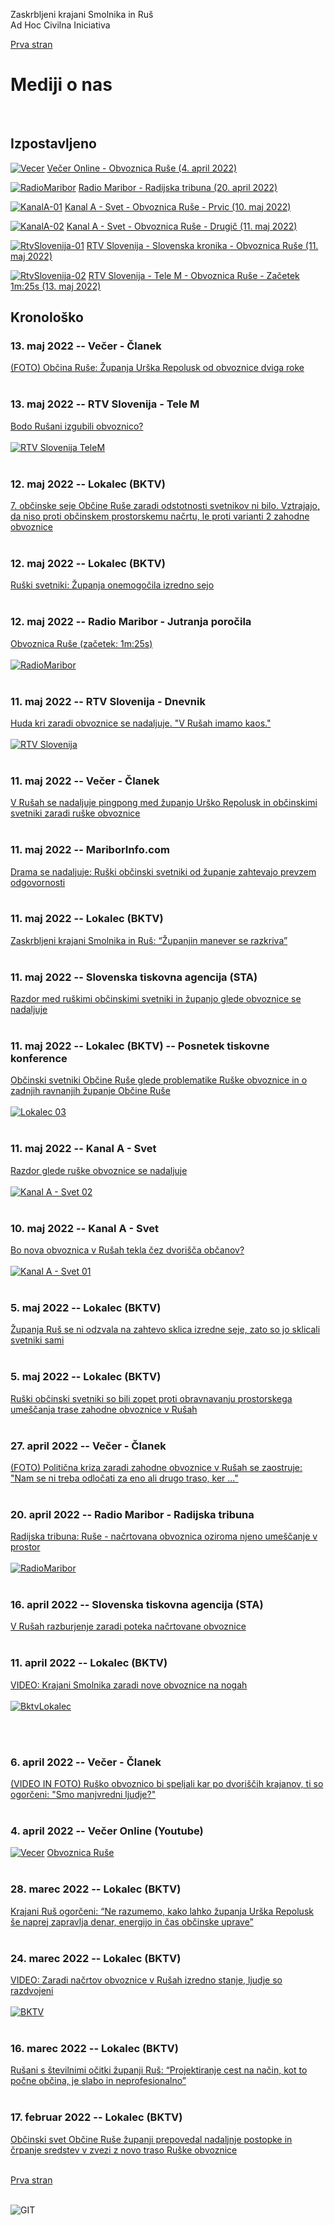 
Zaskrbljeni krajani Smolnika in Ruš
<br/>
Ad Hoc Civilna Iniciativa 

[Prva stran](index.md)

# Mediji o nas
<br/>

## Izpostavljeno

[![Vecer](./pic/vecer_video_small.png)](https://youtu.be/wASHrHIMiEA)
[Večer Online - Obvoznica Ruše (4. april 2022)](https://youtu.be/wASHrHIMiEA)

[![RadioMaribor](./pic/radio_interviju_small.png)](https://www.rtvslo.si/rtv365/arhiv/174866172?s=radio)
[Radio Maribor - Radijska tribuna (20. april 2022)](https://www.rtvslo.si/rtv365/arhiv/174866172?s=radio)

[![KanalA-01](./pic/kanal_a_svet_video_01.png)](https://www.24ur.com/novice/svet/bo-nova-obvoznica-v-rusah-tekla-cez-dvorisca-obcanov.html)
[Kanal A - Svet - Obvoznica Ruše - Prvic (10. maj 2022)](https://www.24ur.com/novice/svet/bo-nova-obvoznica-v-rusah-tekla-cez-dvorisca-obcanov.html)

[![KanalA-02](./pic/kanal_a_svet_video_02.png)](https://www.24ur.com/novice/svet/s.html)
[Kanal A - Svet - Obvoznica Ruše - Drugič (11. maj 2022)](https://www.24ur.com/novice/svet/s.html)

[![RtvSlovenija-01](./pic/rtv_dnevnik_small.png)](https://4d.rtvslo.si/arhiv/slovenska-kronika/174871727)
[RTV Slovenija - Slovenska kronika - Obvoznica Ruše (11. maj 2022)](https://4d.rtvslo.si/arhiv/slovenska-kronika/174871727)

[![RtvSlovenija-02](./pic/rtv_dnevnik_telem_small.png)](https://365.rtvslo.si/arhiv/tele-m/174872348)
[RTV Slovenija - Tele M - Obvoznica Ruše - Začetek 1m:25s (13. maj 2022)](https://365.rtvslo.si/arhiv/tele-m/174872348)


## Kronološko

### 13. maj 2022 -- Večer - Članek
[(FOTO) Občina Ruše: Županja Urška Repolusk od obvoznice dviga roke](https://www.vecer.com/maribor/aktualno/obcina-ruse-zupanja-urska-repolusk-od-obvoznice-dviga-roke-10282783)
<br/>
<br/>


### 13. maj 2022 -- RTV Slovenija - Tele M  
[Bodo Rušani izgubili obvoznico?](https://365.rtvslo.si/arhiv/tele-m/174872348)
<br/>
<br/>
[![RTV Slovenija TeleM](./pic/rtv_dnevnik_telem_small.png)](https://365.rtvslo.si/arhiv/tele-m/174872348) 
<br/>
<br/>


### 12. maj 2022 -- Lokalec (BKTV)
[7. občinske seje Občine Ruše zaradi odstotnosti svetnikov ni bilo. Vztrajajo, da niso proti občinskem prostorskemu načrtu, le proti varianti 2 zahodne obvoznice](https://lokalec.si/novice/7-obcinske-seje-obcine-ruse-zaradi-odstotnosti-svetnikov-ni-bilo-vztrajajo-da-niso-proti-obcinskem-prostorskemu-nacrtu-le-proti-varianti-2-zahodne-obvoznice/)
<br/>
<br/>


### 12. maj 2022 -- Lokalec (BKTV)
[Ruški svetniki: Županja onemogočila izredno sejo](https://lokalec.si/novice/ruski-svetniki-zupanja-onemogocila-izredno-sejo/)
<br/>
<br/>


### 12. maj 2022 -- Radio Maribor - Jutranja poročila
[Obvoznica Ruše (začetek: 1m:25s)](https://365.rtvslo.si/arhiv/jutranja-porocila-radia-maribor/174871802)
<br/>
<br/>
[![RadioMaribor](./pic/radio_jutranja_porocila_small.png)](https://365.rtvslo.si/arhiv/jutranja-porocila-radia-maribor/174871802) 
<br/>
<br/>


### 11. maj 2022 -- RTV Slovenija - Dnevnik 
[Huda kri zaradi obvoznice se nadaljuje. "V Rušah imamo kaos."](https://www.rtvslo.si/lokalne-novice/stajerska/huda-kri-zaradi-obvoznice-se-nadaljuje-v-rusah-imamo-kaos/627008)
<br/>
<br/>
[![RTV Slovenija](./pic/rtv_dnevnik_small.png)](https://4d.rtvslo.si/arhiv/slovenska-kronika/174871727) 
<br/>
<br/>


### 11. maj 2022 -- Večer - Članek
[V Rušah se nadaljuje pingpong med županjo Urško Repolusk in občinskimi svetniki zaradi ruške obvoznice](https://www.vecer.com/maribor/aktualno/v-rusah-se-nadaljuje-pingpong-med-zupanjo-ursko-repolusk-in-obcinskimi-svetniki-zaradi-ruske-obvoznice-10282430)
<br/>
<br/>


### 11. maj 2022 -- MariborInfo.com
[Drama se nadaljuje: Ruški občinski svetniki od županje zahtevajo prevzem odgovornosti](https://mariborinfo.com/novica/politika-in-gospodarstvo/drama-se-nadaljuje-ruski-obcinski-svetniki-od-zupanje-zahtevajo)
<br/>
<br/>


### 11. maj 2022 -- Lokalec (BKTV)
[Zaskrbljeni krajani Smolnika in Ruš: “Županjin manever se razkriva”](https://lokalec.si/novice/zaskrbljeni-krajani-smolnika-in-rus-zupanjin-manever-se-razkriva/)
<br/>
<br/>


### 11. maj 2022 -- Slovenska tiskovna agencija (STA)
[Razdor med ruškimi občinskimi svetniki in županjo glede obvoznice se nadaljuje](https://www.sta.si/3035536/razdor-med-ruskimi-obcinskimi-svetniki-in-zupanjo-glede-obvoznice-se-nadaljuje)
<br/>
<br/>


### 11. maj 2022 -- Lokalec (BKTV) -- Posnetek tiskovne konference
[Občinski svetniki Občine Ruše glede problematike Ruške obvoznice in o zadnjih ravnanjih županje Občine Ruše](https://fb.watch/d3cxpzTULr/)
<br/>
<br/>
[![Lokalec 03](./pic/video_bktv_03_small.png)](https://fb.watch/d3cxpzTULr/) 
<br/>
<br/>


### 11. maj 2022 -- Kanal A - Svet
[Razdor glede ruške obvoznice se nadaljuje](https://www.24ur.com/novice/svet/s.html)
<br/>
<br/>
[![Kanal A - Svet 02](./pic/kanal_a_svet_video_02.png)](https://www.24ur.com/novice/svet/s.html) 
<br/>
<br/>


### 10. maj 2022 -- Kanal A - Svet
[Bo nova obvoznica v Rušah tekla čez dvorišča občanov?](https://www.24ur.com/novice/svet/bo-nova-obvoznica-v-rusah-tekla-cez-dvorisca-obcanov.html)
<br/>
<br/>
[![Kanal A - Svet 01](./pic/kanal_a_svet_video_01.png)](https://www.24ur.com/novice/svet/bo-nova-obvoznica-v-rusah-tekla-cez-dvorisca-obcanov.html) 
<br/>
<br/>


### 5. maj 2022 -- Lokalec (BKTV)
[Županja Ruš se ni odzvala na zahtevo sklica izredne seje, zato so jo sklicali svetniki sami](https://lokalec.si/novice/zupanja-rus-se-ni-odzvala-na-zahtevo-sklica-izredne-seje-zato-so-jo-sklicali-svetniki-sami/)
<br/>
<br/>


### 5. maj 2022 -- Lokalec (BKTV)
[Ruški občinski svetniki so bili zopet proti obravnavanju prostorskega umeščanja trase zahodne obvoznice v Rušah](https://lokalec.si/novice/ruski-obcinski-svetniki-so-bili-zopet-proti-obravnavanju-prostorskega-umescanja-trase-zahodne-obvoznice-v-rusah/)
<br/>
<br/>


### 27. april 2022 -- Večer - Članek
[(FOTO) Politična kriza zaradi zahodne obvoznice v Rušah se zaostruje: "Nam se ni treba odločati za eno ali drugo traso, ker ..."](https://www.vecer.com/maribor/aktualno/obcina-ruse-politicna-kriza-zaradi-zahodne-obvoznice-10280560)
<br/>
<br/>
	
### 20. april 2022 -- Radio Maribor - Radijska tribuna
[Radijska tribuna: Ruše - načrtovana obvoznica oziroma njeno umeščanje v prostor](https://www.rtvslo.si/rtv365/arhiv/174866172?s=radio)
<br/>
<br/>
[![RadioMaribor](./pic/radio_interviju_small.png)](https://www.rtvslo.si/rtv365/arhiv/174866172?s=radio) 
<br/>
<br/>
	

### 16. april 2022 -- Slovenska tiskovna agencija (STA)
[V Rušah razburjenje zaradi poteka načrtovane obvoznice](https://www.sta.si/3025645/v-rusah-razburjenje-zaradi-poteka-nacrtovane-obvoznice)
<br/>
<br/>


### 11. april 2022 -- Lokalec (BKTV)
[VIDEO: Krajani Smolnika zaradi nove obvoznice na nogah](https://lokalec.si/obcine/video-krajani-smolnika-zaradi-nove-obvoznice-na-nogah/)
<br/>
<br/>
[![BktvLokalec](./pic/video_bktv_02_small.png)](https://lokalec.si/obcine/video-krajani-smolnika-zaradi-nove-obvoznice-na-nogah/) 
<!-- [![BktvLokalec](./pic/video_bktv_02_small.png)](https://www.facebook.com/plugins/video.php?height=314&amp;href=https%3A%2F%2Fwww.facebook.com%2Ftelevizijabktv%2Fvideos%2F395230558803258%2F&amp;show_text=false&amp;width=560&amp;t=0) -->
<br/>
<br/>

### 6. april 2022 -- Večer - Članek
[(VIDEO IN FOTO) Ruško obvoznico bi speljali kar po dvoriščih krajanov, ti so ogorčeni: "Smo manjvredni ljudje?"](https://www.vecer.com/maribor/aktualno/video-in-foto-rusko-obvoznico-bi-speljali-kar-po-dvoriscih-krajanov-ti-so-ogorceni-smo-manjvredni-ljudje-10277692)
<br/>
<br/>


### 4. april 2022 -- Večer Online (Youtube)
[![Vecer](./pic/vecer_video_small.png)](https://youtu.be/wASHrHIMiEA)
[Obvoznica Ruše](https://youtu.be/wASHrHIMiEA)
<br/>
<br/>


### 28. marec 2022 -- Lokalec (BKTV)
[Krajani Ruš ogorčeni: “Ne razumemo, kako lahko županja Urška Repolusk še naprej zapravlja denar, energijo in čas občinske uprave”](https://lokalec.si/novice/krajani-rus-ogorceni-ne-razumemo-kako-lahko-zupanja-urska-repolusk-se-naprej-zapravlja-denar-energijo-in-cas-obcinske-uprave/)
<br/>
<br/>


### 24. marec 2022 -- Lokalec (BKTV)
[VIDEO: Zaradi načrtov obvoznice v Rušah izredno stanje, ljudje so razdvojeni](https://lokalec.si/novice/video-zaradi-nacrtov-obvoznice-v-rusah-izredno-stanje-ljudje-so-razdvojeni/)
<br/>
<br/>
[![BKTV](./pic/video_bktv_01_small.png)](https://youtu.be/GwGe1nTLSAg)
<br/>
<br/>


### 16. marec 2022 -- Lokalec (BKTV)
[Rušani s številnimi očitki županji Ruš: “Projektiranje cest na način, kot to počne občina, je slabo in neprofesionalno”](https://lokalec.si/novice/rusani-s-stevilnimi-ocitki-zupanji-rus-projektiranje-cest-na-nacin-kot-to-pocne-obcina-je-slabo-in-neprofesionalno/)
<br/>
<br/>

	
### 17. februar 2022 -- Lokalec (BKTV)
[Občinski svet Občine Ruše županji prepovedal nadaljnje postopke in črpanje sredstev v zvezi z novo traso Ruške obvoznice](https://lokalec.si/novice/obcinski-svet-obcine-ruse-prepovedal-nadaljnje-postopke-in-crpanje-sredstev-v-zvezi-z-novo-traso-ruske-obvoznice/)
<br/>
<br/>



[Prva stran](index.md)
<br/>
<br/>
	
![GIT](./pic/status_work_green_64x64.png)